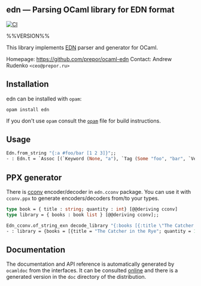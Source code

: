 edn — Parsing OCaml library for EDN format
-------------------------------------------------------------------------------

[![CI](https://github.com/prepor/ocaml-edn/actions/workflows/ci.yml/badge.svg)](https://github.com/prepor/ocaml-edn/actions/workflows/ci.yml)

%%VERSION%%

This library implements [EDN][edn] parser and generator for OCaml.

Homepage: https://github.com/prepor/ocaml-edn
Contact: Andrew Rudenko `<ceo@prepor.ru>`


## Installation

edn can be installed with `opam`:

    opam install edn

If you don't use `opam` consult the [`opam`](opam) file for build
instructions.

## Usage

``` ocaml
Edn.from_string "{:a #foo/bar [1 2 3]}";;
- : Edn.t = `Assoc [(`Keyword (None, "a"), `Tag (Some "foo", "bar", `Vector [`Int 1; `Int 2; `Int 3]))]
```

## PPX generator

There is [cconv][cconv] encoder/decoder in `edn.cconv` package. You can use it with `cconv.ppx` to generate encoders/decoders from/to your types.

``` ocaml
type book = { title : string; quantity : int} [@@deriving cconv]
type library = { books : book list } [@@deriving cconv];;

Edn_cconv.of_string_exn decode_library "{:books [{:title \"The Catcher in the Rye\" :quantity 10}]}";;
- : library = {books = [{title = "The Catcher in the Rye"; quantity = 10}]}
```

## Documentation

The documentation and API reference is automatically generated by
`ocamldoc` from the interfaces. It can be consulted [online][doc]
and there is a generated version in the `doc` directory of the
distribution.

[edn]: https://github.com/edn-format/edn
[cconv]: https://github.com/c-cube/cconv/
[doc]: https://prepor.github.io/ocaml-edn/doc
